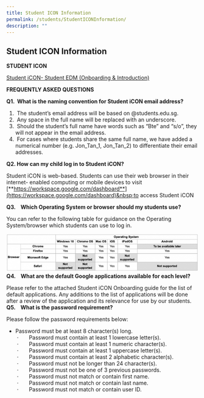 ```yaml
---
title: Student ICON Information
permalink: /students/StudentICONInformation/
description: ""
---
```

## Student ICON Information


<b>STUDENT ICON</b>

[Student iCON- Student EDM (Onboarding &amp; Introduction)](/files/Student-iCON-Student-EDM-Onboarding-Introducing-Student-iCON.pdf)


<b>FREQUENTLY ASKED QUESTIONS</b>

<b>Q1.&nbsp;&nbsp;What is the naming convention for Student iCON email address?</b>

1.  &nbsp;The student’s email address will be based on @students.edu.sg.
2.  &nbsp;Any space in the full name will be replaced with an underscore.
3.  &nbsp;Should the student’s full name have words such as “Bte” and “s/o”, they will not appear in the email address.
4.  &nbsp;For cases where students share the same full name, we have added a numerical number (e.g. Jon\_Tan\_1, Jon\_Tan\_2) to differentiate their&nbsp;email addresses.

<b>Q2. How can my child log in to Student iCON?</b>

Student iCON is web-based. Students can use their web browser in their internet- enabled computing or mobile devices to visit  
[**https://workspace.google.com/dashboard**](https://workspace.google.com/dashboard)&nbsp;to access Student iCON

**Q3.&nbsp;&nbsp; &nbsp;Which Operating System or browser should my students use?**

You can refer to the following table for guidance on the Operating System/browser which students can use to log in.
<br>

![](/images/OSBrowser.png)
<br>
**Q4.    What are the default Google applications available for each level?**

Please refer to the attached Student iCON Onboarding guide for the list of default applications. Any additions to the list of applications will be done after a review of the application and its relevance for use by our students.
<br>
**Q5.    What is the password requirement?**  

Please follow the password requirements below:  

*   Password must be at least 8 character(s) long.  
     ·       Password must contain at least 1 lowercase letter(s).  
     ·       Password must contain at least 1 numeric character(s).  
     ·       Password must contain at least 1 uppercase letter(s).  
     ·       Password must contain at least 2 alphabetic character(s).  
     ·       Password must not be longer than 24 character(s).  
     ·       Password must not be one of 3 previous passwords.  
     ·       Password must not match or contain first name.  
     ·       Password must not match or contain last name.  
     ·       Password must not match or contain user ID.